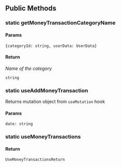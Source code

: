 ## Public Methods

### static getMoneyTransactionCategoryName

#### Params

`{categoryId: string, userData: UserData}`

#### Return

_Name of the category_

`string`

### static useAddMoneyTransaction

Returns mutation object from `useMutation` hook

#### Params

`date: string`

### static useMoneyTransactions

#### Return

`UseMoneyTransactionsReturn`